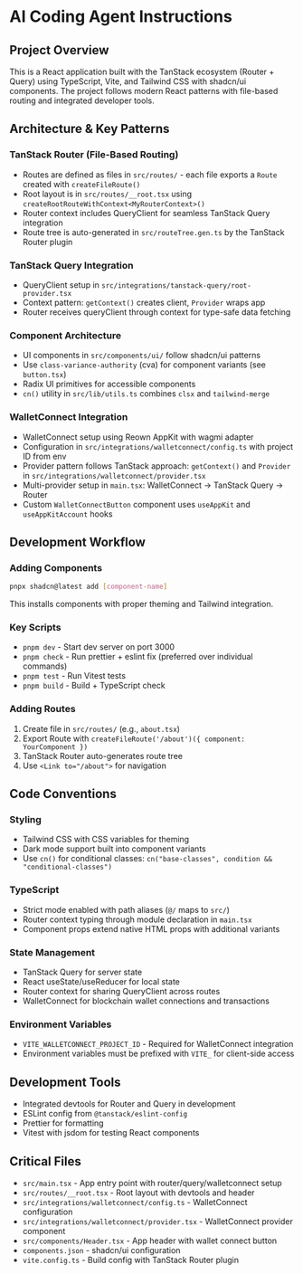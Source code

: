 # AI Coding Agent Instructions

## Project Overview

This is a React application built with the TanStack ecosystem (Router + Query) using TypeScript, Vite, and Tailwind CSS with shadcn/ui components. The project follows modern React patterns with file-based routing and integrated developer tools.

## Architecture & Key Patterns

### TanStack Router (File-Based Routing)

- Routes are defined as files in `src/routes/` - each file exports a `Route` created with `createFileRoute()`
- Root layout is in `src/routes/__root.tsx` using `createRootRouteWithContext<MyRouterContext>()`
- Router context includes QueryClient for seamless TanStack Query integration
- Route tree is auto-generated in `src/routeTree.gen.ts` by the TanStack Router plugin

### TanStack Query Integration

- QueryClient setup in `src/integrations/tanstack-query/root-provider.tsx`
- Context pattern: `getContext()` creates client, `Provider` wraps app
- Router receives queryClient through context for type-safe data fetching

### Component Architecture

- UI components in `src/components/ui/` follow shadcn/ui patterns
- Use `class-variance-authority` (cva) for component variants (see `button.tsx`)
- Radix UI primitives for accessible components
- `cn()` utility in `src/lib/utils.ts` combines `clsx` and `tailwind-merge`

### WalletConnect Integration

- WalletConnect setup using Reown AppKit with wagmi adapter
- Configuration in `src/integrations/walletconnect/config.ts` with project ID from env
- Provider pattern follows TanStack approach: `getContext()` and `Provider` in `src/integrations/walletconnect/provider.tsx`
- Multi-provider setup in `main.tsx`: WalletConnect → TanStack Query → Router
- Custom `WalletConnectButton` component uses `useAppKit` and `useAppKitAccount` hooks

## Development Workflow

### Adding Components

```bash
pnpx shadcn@latest add [component-name]
```

This installs components with proper theming and Tailwind integration.

### Key Scripts

- `pnpm dev` - Start dev server on port 3000
- `pnpm check` - Run prettier + eslint fix (preferred over individual commands)
- `pnpm test` - Run Vitest tests
- `pnpm build` - Build + TypeScript check

### Adding Routes

1. Create file in `src/routes/` (e.g., `about.tsx`)
2. Export Route with `createFileRoute('/about')({ component: YourComponent })`
3. TanStack Router auto-generates route tree
4. Use `<Link to="/about">` for navigation

## Code Conventions

### Styling

- Tailwind CSS with CSS variables for theming
- Dark mode support built into component variants
- Use `cn()` for conditional classes: `cn("base-classes", condition && "conditional-classes")`

### TypeScript

- Strict mode enabled with path aliases (`@/` maps to `src/`)
- Router context typing through module declaration in `main.tsx`
- Component props extend native HTML props with additional variants

### State Management

- TanStack Query for server state
- React useState/useReducer for local state
- Router context for sharing QueryClient across routes
- WalletConnect for blockchain wallet connections and transactions

### Environment Variables

- `VITE_WALLETCONNECT_PROJECT_ID` - Required for WalletConnect integration
- Environment variables must be prefixed with `VITE_` for client-side access

## Development Tools

- Integrated devtools for Router and Query in development
- ESLint config from `@tanstack/eslint-config`
- Prettier for formatting
- Vitest with jsdom for testing React components

## Critical Files

- `src/main.tsx` - App entry point with router/query/walletconnect setup
- `src/routes/__root.tsx` - Root layout with devtools and header
- `src/integrations/walletconnect/config.ts` - WalletConnect configuration
- `src/integrations/walletconnect/provider.tsx` - WalletConnect provider component
- `src/components/Header.tsx` - App header with wallet connect button
- `components.json` - shadcn/ui configuration
- `vite.config.ts` - Build config with TanStack Router plugin
